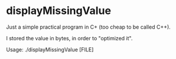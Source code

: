 # displayMissingValue

Just a simple practical program in C+ (too cheap to be called C++).


I stored the value in bytes, in order to "optimized it".


Usage: ./displayMissingValue [FILE]
